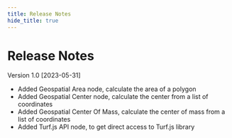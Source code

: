 ```yaml
---
title: Release Notes
hide_title: true
---
```


# Release Notes

Version 1.0 [2023-05-31]
* Added Geospatial Area node, calculate the area of a polygon
* Added Geospatial Center node, calculate the center from a list of coordinates
* Added Geospatial Center Of Mass, calculate the center of mass from a list of coordinates
* Added Turf.js API node, to get direct access to Turf.js library
